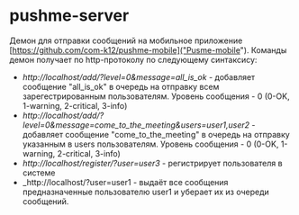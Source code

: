 pushme-server
=============

Демон для отправки сообщений на мобильное приложение [https://github.com/com-k12/pushme-mobile]("Pusme-mobile").
Команды демон получает по http-протоколу по следующему синтаксису:

* _http://localhost/add/?level=0&message=all_is_ok_ - добавляет сообщение "all_is_ok" в очередь на отправку 
всем зарегестрированным пользователям.  Уровень сообщения - 0 (0-OK, 1-warning, 2-critical, 3-info)
* _http://localhost/add/?level=0&message=come_to_the_meeting&users=user1,user2_ - добавляет сообщение "come_to_the_meeting" в очередь на отправку 
указанным в users пользователям.  Уровень сообщения - 0 (0-OK, 1-warning, 2-critical, 3-info)
* _http://localhost/register/?user=user3_ - регистрирует пользователя в системе
* _http://localhost/?user=user1 - выдаёт все сообщения предназначенные пользователю user1 и уберает их из очереди сообщений.
